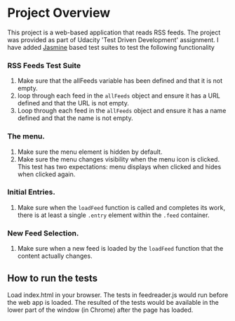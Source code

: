 # Project Overview

This project is a web-based application that reads RSS feeds. The project was provided as part of Udacity 'Test Driven Development' assignment. I have added [Jasmine](http://jasmine.github.io/) based test suites to test the following functionality 

### RSS Feeds Test Suite
1. Make sure that the allFeeds variable has been defined and that it is not empty.
2. loop through each feed in the `allFeeds` object and ensure it has a URL defined and that the URL is not empty.
3. Loop through each feed in the `allFeeds` object and ensure it has a name defined and that the name is not empty.
### The menu.
1. Make sure the menu element is hidden by default. 
2. Make sure the menu changes visibility when the menu icon is clicked. This test has two expectations:  menu displays when clicked and hides when clicked again.
### Initial Entries.
1. Make sure when the `loadFeed` function is called and completes its work, there is at least a single `.entry` element within the `.feed` container.
### New Feed Selection.
1. Make sure when a new feed is loaded by the `loadFeed` function that the content actually changes.

## How to run the tests
Load index.html in your browser. The tests in feedreader.js would run before the web app is loaded. The resulted of the tests would be available in the lower part of the window (in Chrome) after the page has loaded.
